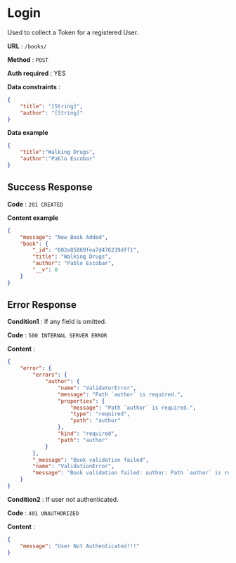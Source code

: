 # Login

Used to collect a Token for a registered User.

**URL** : `/books/`

**Method** : `POST`

**Auth required** : YES

**Data constraints** :

```json
{
    "title": "[String]",
    "author": "[String]"
}
```

**Data example**

```json
{
	"title":"Walking Drugs",
	"author":"Pablo Escobar"
}
```

## Success Response

**Code** : `201 CREATED`

**Content example**

```json
{
    "message": "New Book Added",
    "book": {
        "_id": "602e85869fea7d476239dff1",
        "title": "Walking Drugs",
        "author": "Pablo Escobar",
        "__v": 0
    }
}
```

## Error Response

**Condition1** : If any field is omitted.

**Code** : `500 INTERNAL SERVER ERROR`

**Content** :

```json
{
    "error": {
        "errors": {
            "author": {
                "name": "ValidatorError",
                "message": "Path `author` is required.",
                "properties": {
                    "message": "Path `author` is required.",
                    "type": "required",
                    "path": "author"
                },
                "kind": "required",
                "path": "author"
            }
        },
        "_message": "Book validation failed",
        "name": "ValidationError",
        "message": "Book validation failed: author: Path `author` is required."
    }
}
```

**Condition2** : If user not authenticated.

**Code** : `401 UNAUTHORIZED`

**Content** :

```json
{
    "message": "User Not Authenticated!!!"
}
```